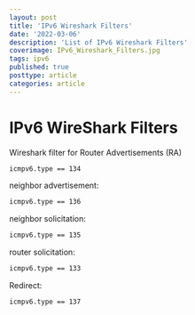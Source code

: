 ```yaml
---
layout: post
title: 'IPv6 Wireshark Filters'
date: '2022-03-06'
description: 'List of IPv6 Wireshark Filters'
coverimage: IPv6_Wireshark_Filters.jpg
tags: ipv6
published: true
posttype: article
categories: article
---
```

# IPv6 WireShark Filters

Wireshark filter for Router Advertisements (RA)

```bash
icmpv6.type == 134
```

neighbor advertisement:

```bash
icmpv6.type == 136
```

neighbor solicitation:

```bash
icmpv6.type == 135
```

router solicitation:

```bash
icmpv6.type == 133
```

Redirect:

```bash
icmpv6.type == 137
```